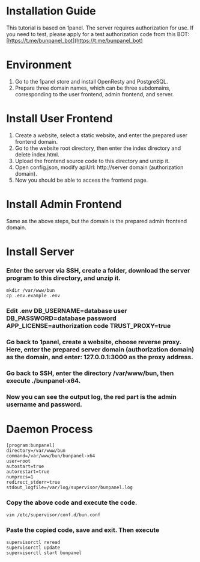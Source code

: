 # Installation Guide
This tutorial is based on 1panel. The server requires authorization for use. If you need to test, please apply for a test authorization code from this BOT: [https://t.me/bunpanel_bot](https://t.me/bunpanel_bot)

# Environment
1. Go to the 1panel store and install OpenResty and PostgreSQL.
2. Prepare three domain names, which can be three subdomains, corresponding to the user frontend, admin frontend, and server.

# Install User Frontend
1. Create a website, select a static website, and enter the prepared user frontend domain.
2. Go to the website root directory, then enter the index directory and delete index.html.
3. Upload the frontend source code to this directory and unzip it.
4. Open config.json, modify apiUrl: http://server domain (authorization domain).
5. Now you should be able to access the frontend page.

# Install Admin Frontend
Same as the above steps, but the domain is the prepared admin frontend domain.

# Install Server
### Enter the server via SSH, create a folder, download the server program to this directory, and unzip it.
    mkdir /var/www/bun
    cp .env.example .env
### Edit .env DB_USERNAME=database user DB_PASSWORD=database password APP_LICENSE=authorization code TRUST_PROXY=true
### Go back to 1panel, create a website, choose reverse proxy. Here, enter the prepared server domain (authorization domain) as the domain, and enter: 127.0.0.1:3000 as the proxy address.
### Go back to SSH, enter the directory /var/www/bun, then execute ./bunpanel-x64.
### Now you can see the output log, the red part is the admin username and password.

# Daemon Process
    [program:bunpanel]
    directory=/var/www/bun
    command=/var/www/bun/bunpanel-x64
    user=root
    autostart=true
    autorestart=true
    numprocs=1
    redirect_stderr=true
    stdout_logfile=/var/log/supervisor/bunpanel.log
### Copy the above code and execute the code.
    vim /etc/supervisor/conf.d/bun.conf
### Paste the copied code, save and exit. Then execute
    supervisorctl reread
    supervisorctl update
    supervisorctl start bunpanel
